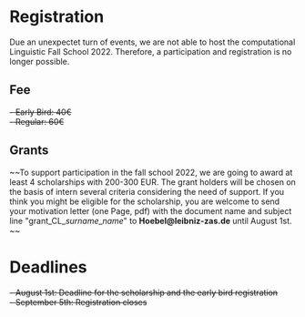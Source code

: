 # Registration

Due an unexpectet turn of events, we are not able to host the computational Linguistic Fall School 2022. Therefore, a participation and registration is no longer possible.

## Fee

~~- Early Bird: 40€ <br>~~
~~- Regular: 60€ <br>~~

## Grants

~~To support participation in the fall school 2022, we are going to award at least 4 scholarships with 200-300 EUR. The grant holders will be chosen on the basis of intern several criteria considering the need of support. If you think you might be eligible for the scholarship, you are welcome to send your motivation letter (one Page, pdf) with the document name and subject line "grant_CL_*surname*_*name*" to __Hoebel@leibniz-zas.de__ until August 1st. ~~

# Deadlines

~~- August 1st: Deadline for the scholarship and the early bird registration <br>~~
~~- September 5th: Registration closes~~ <br>



